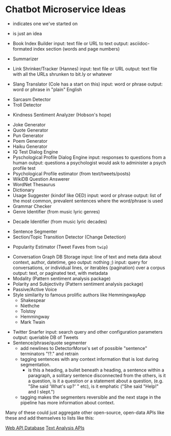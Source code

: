 # Chatbot Microservice Ideas

+ indicates one we've started on
- is just an idea

- Book Index Builder
	input: text file or URL to text
	output: asciidoc-formated index section (words and page numbers)
- Summarizer
- Link Shrinker/Tracker (Hannes)
	input: text file or URL
	output: text file with all the URLs shrunken to bit.ly or whatever
+ Slang Translator (Cole has a start on this)
	input: word or phrase
	output: word or phrase in "plain" English
- Sarcasm Detector
- Troll Detector
+ Kindness Sentiment Analyzer (Hobson's hope)
- Joke Generator
- Quote Generator
- Pun Generator
- Poem Generator
- Haiku Generator
- IQ Test Dialog Engine
- Pyschological Profile Dialog Engine
	input: responses to questions from a human
	output: questions a psychologist would ask to administer a psych profile test
- Psychological Profile estimator (from text/tweets/posts)
- WikiDB Question Answerer
- WordNet Thesaurus
- Dictionary
- Usage Suggester (kindof like OED)
	input: word or phrase
	output: list of the most common, prevalent sentences where the word/phrase is used
- Grammar Checker
- Genre Identifier (from music lyric genres)
+ Decade Identifier (from music lyric decades)
- Sentence Segmenter
- Section/Topic Transition Detector (Change Detection)
+ Popularity Estimator (Tweet Faves from `twip`)
- Conversation Graph DB Storage
	input: line of text and meta data about context, author, datetime, geo
	output: nothing ;)
	input: query for conversations, or individual lines, or iterables (pagination) over a corpus
    output: text, or paginated text, with metadata
- Modality (Pattern sentiment analysis package)
- Polarity and Subjectivity (Pattern sentiment analysis package)
- Passive/Active Voice
- Style similarity to famous prolific authors like HemmingwayApp
	- Shakespear
	- Niethche
	- Tolstoy
	- Hemmingway
	- Mark Twain
+ Twitter Snarfer
	input: search query and other configuration parameters
	output: queriable DB of Tweets
+ Sentence/phrase/quote segmenter
  - add newlines to DetectorMorse's set of possible "sentence" terminators "!?." and retrain
  - tagging sentences with any context information that is lost during segmentation. 
      - is this a heading, a bullet beneath a heading, a sentence within a paragraph, a solitary sentence disconnected from the others, is it a question, is it a question or a statement about a question, (e.g. "She said 'What's up?' " etc), is it emphatic ("She said "Help!" and I slept.")
  - tagging makes the segmenters reversible and the next stage in the pipeline has more information about context. 


Many of these could just aggregate other open-source, open-data APIs like these and add themselves to lists like this:

[Web API Database](http://www.programmableweb.com/category/dictionary/api)
[Text Analysis APIs](https://market.mashape.com/textanalysis/textanalysis)
